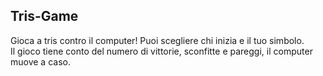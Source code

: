 ## Tris-Game

Gioca a tris contro il computer!
Puoi scegliere chi inizia e il tuo simbolo.<br />
Il gioco tiene conto del numero di vittorie, sconfitte e pareggi, il computer muove a caso.
